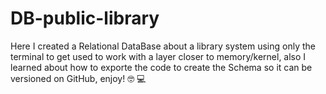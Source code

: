 # DB-public-library
Here I created a Relational DataBase about a library system using only the terminal to get used to work with a layer closer to memory/kernel, also I learned about how to exporte the code to create the Schema so it can be versioned on GitHub, enjoy! 🤓 💻
